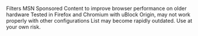 Filters MSN Sponsored Content to improve browser performance on older hardware
Tested in Firefox and Chromium with uBlock Origin, may not work properly with other configurations
List may become rapidly outdated. Use at your own risk.
